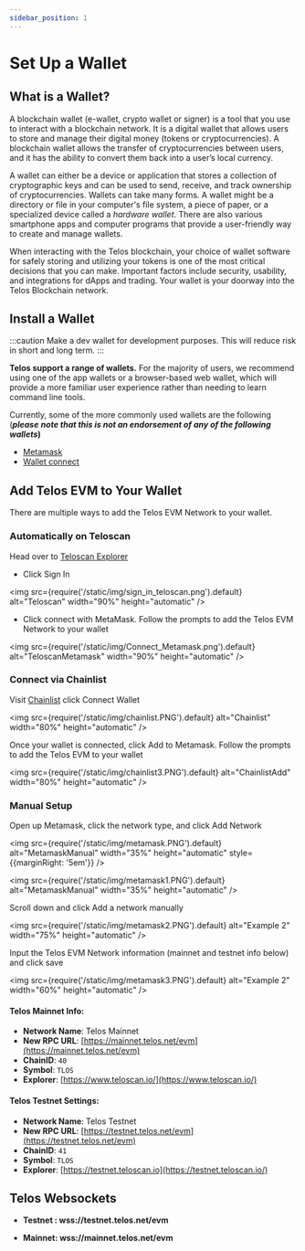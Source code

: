 ```yaml
---
sidebar_position: 1
---
```


# Set Up a Wallet

## What is a Wallet?

A blockchain wallet (e-wallet, crypto wallet or signer) is a tool that you use to interact with a blockchain network. It is a digital wallet that allows users to store and manage their digital money (tokens or cryptocurrencies). A blockchain wallet allows the transfer of cryptocurrencies between users, and it has the ability to convert them back into a user’s local currency.

A wallet can either be a device or application that stores a collection of cryptographic keys and can be used to send, receive, and track ownership of cryptocurrencies. Wallets can take many forms. A wallet might be a directory or file in your computer's file system, a piece of paper, or a specialized device called a _hardware wallet_. There are also various smartphone apps and computer programs that provide a user-friendly way to create and manage wallets.

When interacting with the Telos blockchain, your choice of wallet software for safely storing and utilizing your tokens is one of the most critical decisions that you can make. Important factors include security, usability, and integrations for dApps and trading. Your wallet is your doorway into the Telos Blockchain network.

## Install a Wallet

:::caution
Make a dev wallet for development purposes. This will reduce risk in short and long term.
:::

**Telos support a range of wallets.** For the majority of users, we recommend using one of the app wallets or a browser-based web wallet, which will provide a more familiar user experience rather than needing to learn command line tools.

Currently, some of the more commonly used wallets are the following (_**please**_ _**note that this is not an endorsement of any of the following wallets**_**)**

* [Metamask](https://metamask.io)&#x20;
* [Wallet connect](https://walletconnect.com/)
  
## Add Telos EVM to Your Wallet 

There are multiple ways to add the Telos EVM Network to your wallet.

### Automatically on Teloscan

Head over to [Teloscan Explorer](https://teloscan.io)

- Click Sign In

<img
    src={require('/static/img/sign_in_teloscan.png').default}
    alt="Teloscan"
    width="90%"
    height="automatic"
/>

- Click connect with MetaMask. Follow the prompts to add the Telos EVM Network to your wallet

<img
    src={require('/static/img/Connect_Metamask.png').default}
    alt="TeloscanMetamask"
    width="90%"
    height="automatic"
/>

### Connect via Chainlist

Visit [Chainlist](https://chainlist.org/?search=Telos) click Connect Wallet

<img
    src={require('/static/img/chainlist.PNG').default}
    alt="Chainlist"
    width="80%"
    height="automatic"
/>

Once your wallet is connected, click Add to Metamask. Follow the prompts to add the Telos EVM to your wallet

<img
    src={require('/static/img/chainlist3.PNG').default}
    alt="ChainlistAdd"
    width="80%"
    height="automatic"
/>

### Manual Setup 

Open up Metamask, click the network type, and click Add Network

<img
    src={require('/static/img/metamask.PNG').default}
    alt="MetamaskManual"
    width="35%"
    height="automatic"
    style={{marginRight: '5em'}}
/>

<img
    src={require('/static/img/metamask1.PNG').default}
    alt="MetamaskManual"
    width="35%"
    height="automatic"
/>

Scroll down and click Add a network manually

<img
  src={require('/static/img/metamask2.PNG').default}
  alt="Example 2"
  width="75%"
  height="automatic"
/>

Input the Telos EVM Network information (mainnet and testnet info below) and click save

<img
  src={require('/static/img/metamask3.PNG').default}
  alt="Example 2"
  width="60%"
  height="automatic"
/>

#### **Telos Mainnet Info:**

* **Network Name**: Telos Mainnet 
* **New RPC URL**: [https://mainnet.telos.net/evm](https://mainnet.telos.net/evm)
* **ChainID**: `40`
* **Symbol**: `TLOS`
* **Explorer**: [https://www.teloscan.io/](https://www.teloscan.io/)

#### **Telos Testnet Settings:**

* **Network Name**: Telos Testnet
* **New RPC URL**: [https://testnet.telos.net/evm](https://testnet.telos.net/evm)
* **ChainID**: `41`
* **Symbol**: `TLOS`
* **Explorer**: [https://testnet.teloscan.io](https://testnet.teloscan.io/)

## Telos Websockets

* **Testnet : wss://testnet.telos.net/evm**

* **Mainnet: wss://mainnet.telos.net/evm**

